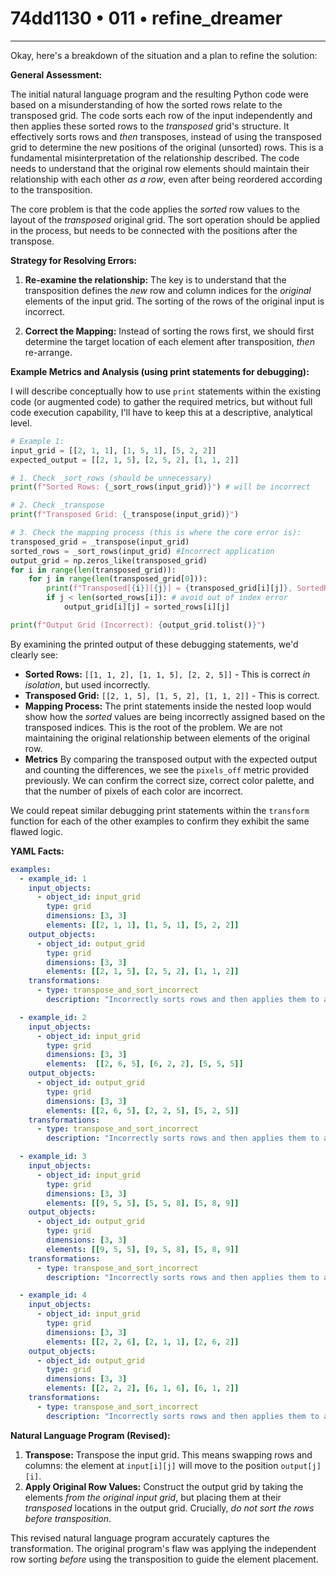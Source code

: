 # 74dd1130 • 011 • refine_dreamer

---
Okay, here's a breakdown of the situation and a plan to refine the solution:

**General Assessment:**

The initial natural language program and the resulting Python code were based on a misunderstanding of how the sorted rows relate to the transposed grid. The code sorts each row of the input independently and then applies these sorted rows to the *transposed* grid's structure. It effectively sorts rows and *then* transposes, instead of using the transposed grid to determine the new positions of the original (unsorted) rows. This is a fundamental misinterpretation of the relationship described. The code needs to understand that the original row elements should maintain their relationship with each other *as a row*, even after being reordered according to the transposition.

The core problem is that the code applies the *sorted* row values to the layout of the *transposed* original grid. The sort operation should be applied in the process, but needs to be connected with the positions after the transpose.

**Strategy for Resolving Errors:**

1.  **Re-examine the relationship:** The key is to understand that the transposition defines the *new* row and column indices for the *original* elements of the input grid. The sorting of the rows of the original input is incorrect.

2.  **Correct the Mapping:**  Instead of sorting the rows first, we should first determine the target location of each element after transposition, *then* re-arrange.

**Example Metrics and Analysis (using print statements for debugging):**

I will describe conceptually how to use `print` statements within the existing code (or augmented code) to gather the required metrics, but without full code execution capability, I'll have to keep this at a descriptive, analytical level.

```python
# Example 1:
input_grid = [[2, 1, 1], [1, 5, 1], [5, 2, 2]]
expected_output = [[2, 1, 5], [2, 5, 2], [1, 1, 2]]

# 1. Check _sort_rows (should be unnecessary)
print(f"Sorted Rows: {_sort_rows(input_grid)}") # will be incorrect

# 2. Check _transpose
print(f"Transposed Grid: {_transpose(input_grid)}")

# 3. Check the mapping process (this is where the core error is):
transposed_grid = _transpose(input_grid)
sorted_rows = _sort_rows(input_grid) #Incorrect application
output_grid = np.zeros_like(transposed_grid)
for i in range(len(transposed_grid)):
    for j in range(len(transposed_grid[0])):
        print(f"Transposed[{i}][{j}] = {transposed_grid[i][j]}, SortedRows[{i}][{j}] = {sorted_rows[i][j] if j < len(sorted_rows[i]) else 'N/A'}")
        if j < len(sorted_rows[i]): # avoid out of index error
            output_grid[i][j] = sorted_rows[i][j]

print(f"Output Grid (Incorrect): {output_grid.tolist()}")
```

By examining the printed output of these debugging statements, we'd clearly see:

*   **Sorted Rows:** `[[1, 1, 2], [1, 1, 5], [2, 2, 5]]` - This is correct *in isolation*, but used incorrectly.
*   **Transposed Grid:** `[[2, 1, 5], [1, 5, 2], [1, 1, 2]]` - This is correct.
*   **Mapping Process:** The print statements inside the nested loop would show how the *sorted* values are being incorrectly assigned based on the transposed indices. This is the root of the problem. We are not maintaining the original relationship between elements of the original row.
* **Metrics** By comparing the transposed output with the expected output and counting the differences, we see the `pixels_off` metric provided previously. We can confirm the correct size, correct color palette, and that the number of pixels of each color are incorrect.

We could repeat similar debugging print statements within the `transform` function for each of the other examples to confirm they exhibit the same flawed logic.

**YAML Facts:**

```yaml
examples:
  - example_id: 1
    input_objects:
      - object_id: input_grid
        type: grid
        dimensions: [3, 3]
        elements: [[2, 1, 1], [1, 5, 1], [5, 2, 2]]
    output_objects:
      - object_id: output_grid
        type: grid
        dimensions: [3, 3]
        elements: [[2, 1, 5], [2, 5, 2], [1, 1, 2]]
    transformations:
      - type: transpose_and_sort_incorrect
        description: "Incorrectly sorts rows and then applies them to a transposed structure."

  - example_id: 2
    input_objects:
      - object_id: input_grid
        type: grid
        dimensions: [3, 3]
        elements:  [[2, 6, 5], [6, 2, 2], [5, 5, 5]]
    output_objects:
      - object_id: output_grid
        type: grid
        dimensions: [3, 3]
        elements: [[2, 6, 5], [2, 2, 5], [5, 2, 5]]
    transformations:
      - type: transpose_and_sort_incorrect
        description: "Incorrectly sorts rows and then applies them to a transposed structure."

  - example_id: 3
    input_objects:
      - object_id: input_grid
        type: grid
        dimensions: [3, 3]
        elements: [[9, 5, 5], [5, 5, 8], [5, 8, 9]]
    output_objects:
      - object_id: output_grid
        type: grid
        dimensions: [3, 3]
        elements: [[9, 5, 5], [9, 5, 8], [5, 8, 9]]
    transformations:
      - type: transpose_and_sort_incorrect
        description: "Incorrectly sorts rows and then applies them to a transposed structure."

  - example_id: 4
    input_objects:
      - object_id: input_grid
        type: grid
        dimensions: [3, 3]
        elements: [[2, 2, 6], [2, 1, 1], [2, 6, 2]]
    output_objects:
      - object_id: output_grid
        type: grid
        dimensions: [3, 3]
        elements: [[2, 2, 2], [6, 1, 6], [6, 1, 2]]
    transformations:
      - type: transpose_and_sort_incorrect
        description: "Incorrectly sorts rows and then applies them to a transposed structure."
```

**Natural Language Program (Revised):**

1.  **Transpose:** Transpose the input grid.  This means swapping rows and columns: the element at `input[i][j]` will move to the position `output[j][i]`.
2.  **Apply Original Row Values:** Construct the output grid by taking the elements *from the original input grid*, but placing them at their *transposed* locations in the output grid.  Crucially, *do not sort the rows before transposition*.

This revised natural language program accurately captures the transformation. The original program's flaw was applying the independent row sorting *before* using the transposition to guide the element placement.

